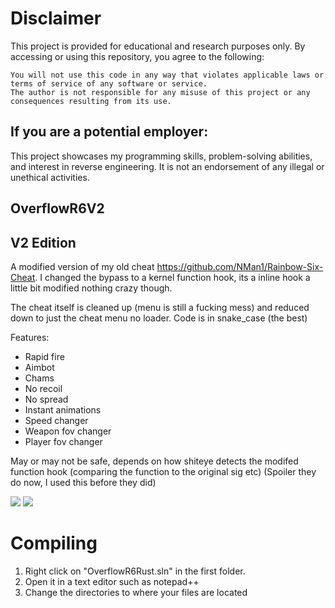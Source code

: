# Disclaimer

This project is provided for educational and research purposes only. By accessing or using this repository, you agree to the following:

    You will not use this code in any way that violates applicable laws or terms of service of any software or service.
    The author is not responsible for any misuse of this project or any consequences resulting from its use.

## If you are a potential employer:
This project showcases my programming skills, problem-solving abilities, and interest in reverse engineering. It is not an endorsement of any illegal or unethical activities.

## OverflowR6V2
## V2 Edition 

A modified version of my old cheat https://github.com/NMan1/Rainbow-Six-Cheat.
I changed the bypass to a kernel function hook, its a inline hook a little bit modified nothing crazy though.

The cheat itself is cleaned up (menu is still a fucking mess) and reduced down to just the cheat menu no loader.
Code is in snake_case (the best)

Features: 
  - Rapid fire
  - Aimbot
  - Chams
  - No recoil
  - No spread
  - Instant animations
  - Speed changer
  - Weapon fov changer
  - Player fov changer
  

May or may not be safe, depends on how shiteye detects the modifed function hook (comparing the function to the original sig etc)
(Spoiler they do now, I used this before they did)

<img src="https://i.imgur.com/QKopdHE.png"/>
<img src="https://i.imgur.com/xTxUtWR.png"/>


# **Compiling**

1. Right click on "OverflowR6Rust.sln" in the first folder.
2. Open it in a text editor such as notepad++
3. Change the directories to where your files are located 

